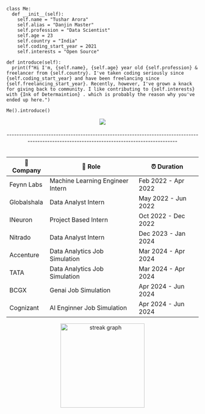 <div>
	
	class Me:
	  def __init__(self):
	    self.name = "Tushar Arora"
	    self.alias = "Danjin Master"
	    self.profession = "Data Scientist"
	    self.age = 23
	    self.country = "India"
	    self.coding_start_year = 2021
	    self.interests = "Open Source"
	
	def introduce(self):
	  print(f"Hi I'm, {self.name}, {self.age} year old {self.profession} & freelancer from {self.country}. I've taken coding seriously since {self.coding_start_year} and have been freelancing since {self.freelancing_start_year}. Recently, however, I've grown a knack for giving back to community. I like contributing to {self.interests} with {Ink of Determaintion} . which is probably the reason why you've ended up here.")
	
	Me().introduce()

</div>









<div align="center">
    <div align="center">
        <img src="https://skillicons.dev/icons?i=aws,azure,bash,bitbucket,bootstrap,c,cs,cpp,cassandra,cloudflare,css,debian,discord,bots,django,docker,dynamodb,elasticsearch,fastapi,flask,gcp,git,githubactions,gitlab,grafana,heroku,html,js,jenkins,kafka,kali,kubernetes,linux,mysql,opencv,postman,prometheus,processing,py,pytorch,pycharm,r,sqlite,sublime,sklearn,tensorflow,terraform,ubuntu,vim,vscode,yarn"/>
    </div>
</div>




<br>

<div align="center">
-------------------------------------------------------------------------------------------------------------------------------------------
</div>


<br>

<div align="center">

| 🏢 Company | 💼 Role | ⏰ Duration |
| --- | --- | --- |
| Feynn Labs | Machine Learning Engineer Intern | Feb 2022 - Apr 2022 |
| Globalshala | Data Analyst Intern | May 2022 - Jun 2022 |
| INeuron | Project Based Intern | Oct 2022 - Dec 2022 |
| Nitrado | Data Analyst Intern | Dec 2023 - Jan 2024 |
| Accenture | Data Analytics Job Simulation | Mar 2024 - Apr 2024 |
| TATA | Data Analytics Job Simulation | Mar 2024 - Apr 2024 |
| BCGX | Genai Job Simulation | Apr 2024 - Jun 2024 |
| Cognizant | AI Enginner Job Simulation | Apr 2024 - Jun 2024 |

</div>

<div align="center">
  <img src="https://streak-stats.demolab.com?user=Dharinesh&locale=en&mode=daily&theme=dark&hide_border=false&border_radius=5&order=3" height="220" alt="streak graph"  />
</div>

